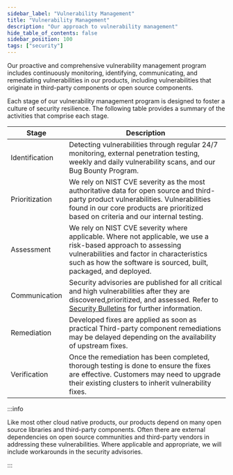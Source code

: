 ```yaml
---
sidebar_label: "Vulnerability Management"
title: "Vulnerability Management"
description: "Our approach to vulnerability management"
hide_table_of_contents: false
sidebar_position: 100
tags: ["security"]
---
```


Our proactive and comprehensive vulnerability management program includes continuously monitoring, identifying,
communicating, and remediating vulnerabilities in our products, including vulnerabilities that originate in third-party
components or open source components.

Each stage of our vulnerability management program is designed to foster a culture of security resilience. The following
table provides a summary of the activities that comprise each stage.

| **Stage**      | **Description**                                                                                                                                                                                                                         |
| -------------- | --------------------------------------------------------------------------------------------------------------------------------------------------------------------------------------------------------------------------------------- |
| Identification | Detecting vulnerabilities through regular 24/7 monitoring, external penetration testing, weekly and daily vulnerability scans, and our Bug Bounty Program.                                                                              |
| Prioritization | We rely on NIST CVE severity as the most authoritative data for open source and third-party product vulnerabilities. Vulnerabilities found in our core products are prioritized based on criteria and our internal testing.             |
| Assessment     | We rely on NIST CVE severity where applicable. Where not applicable, we use a risk-based approach to assessing vulnerabilities and factor in characteristics such as how the software is sourced, built, packaged, and deployed.        |
| Communication  | Security advisories are published for all critical and high vulnerabilities after they are discovered,prioritized, and assessed. Refer to [Security Bulletins](../../security-bulletins/security-bulletins.md) for further information. |
| Remediation    | Developed fixes are applied as soon as practical Third-party component remediations may be delayed depending on the availability of upstream fixes.                                                                                     |
| Verification   | Once the remediation has been completed, thorough testing is done to ensure the fixes are effective. Customers may need to upgrade their existing clusters to inherit vulnerability fixes.                                              |

:::info

Like most other cloud native products, our products depend on many open source libraries and third-party components.
Often there are external dependencies on open source communities and third-party vendors in addressing these
vulnerabilities. Where applicable and appropriate, we will include workarounds in the security advisories.

:::